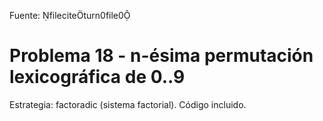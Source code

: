 Fuente: fileciteturn0file0

# Problema 18 - n-ésima permutación lexicográfica de 0..9

Estrategia: factoradic (sistema factorial). Código incluido.
